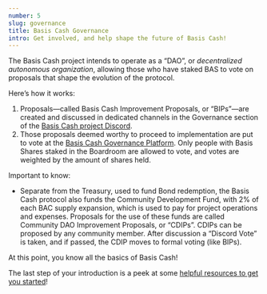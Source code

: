 ```yaml
---
number: 5
slug: governance
title: Basis Cash Governance
intro: Get involved, and help shape the future of Basis Cash!
---
```


The Basis Cash project intends to operate as a “DAO”, or _decentralized autonomous organization_, allowing those who have staked BAS to vote on proposals that shape the evolution of the protocol.

Here’s how it works:

1. Proposals—called Basis Cash Improvement Proposals, or “BIPs”—are created and discussed in dedicated channels in the Governance section of the [Basis Cash project Discord](https://discord.gg/UEZq3HF5Eu).
2. Those proposals deemed worthy to proceed to implementation are put to vote at the [Basis Cash Governance Platform](https://snapshot.page/#/basiscash.eth). Only people with Basis Shares staked in the Boardroom are allowed to vote, and votes are weighted by the amount of shares held.

Important to know:

- Separate from the Treasury, used to fund Bond redemption, the Basis Cash protocol also funds the Community Development Fund, with 2% of each BAC supply expansion, which is used to pay for project operations and expenses. Proposals for the use of these funds are called Community DAO Improvement Proposals, or “CDIPs”. CDIPs can be proposed by any community member. After discussion a “Discord Vote” is taken, and if passed, the CDIP moves to formal voting (like BIPs).

At this point, you know all the basics of Basis Cash!

The last step of your introduction is a peek at some [helpful resources to get you started](/resources/)!

